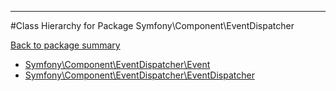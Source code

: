 - - -

#Class Hierarchy for Package Symfony\Component\EventDispatcher

<div><a href='https://github.com/JeyDotC/Hirudo-docs/tree/master/Symfony\Component\EventDispatcher'>Back to package summary</a></div>

<ul>
<li><a href="https://github.com/JeyDotC/Hirudo-docs/blob/master/Symfony/Component/EventDispatcher/Event.md">Symfony\Component\EventDispatcher\Event</a></li>
<li><a href="https://github.com/JeyDotC/Hirudo-docs/blob/master/Symfony/Component/EventDispatcher/EventDispatcher.md">Symfony\Component\EventDispatcher\EventDispatcher</a></li>
</ul>
